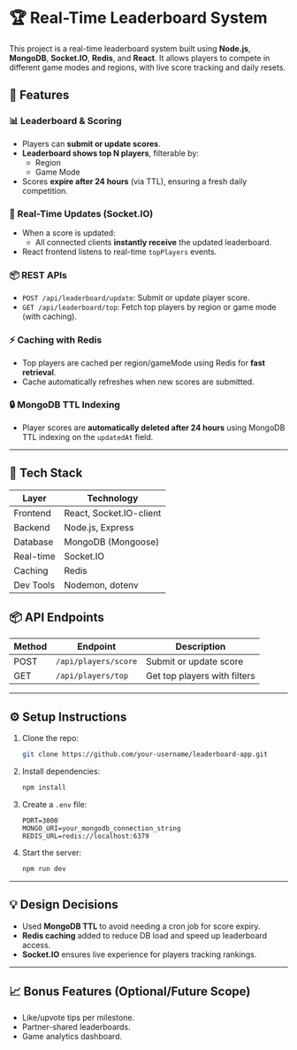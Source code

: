 # 🏆 Real-Time Leaderboard System

This project is a real-time leaderboard system built using **Node.js**, **MongoDB**, **Socket.IO**, **Redis**, and **React**. It allows players to compete in different game modes and regions, with live score tracking and daily resets.


## 🚀 Features

### 📊 Leaderboard & Scoring
- Players can **submit or update scores**.
- **Leaderboard shows top N players**, filterable by:
  - Region
  - Game Mode
- Scores **expire after 24 hours** (via TTL), ensuring a fresh daily competition.

### 🔁 Real-Time Updates (Socket.IO)
- When a score is updated:
  - All connected clients **instantly receive** the updated leaderboard.
- React frontend listens to real-time `topPlayers` events.

### 📦 REST APIs
- `POST /api/leaderboard/update`: Submit or update player score.
- `GET /api/leaderboard/top`: Fetch top players by region or game mode (with caching).

### ⚡ Caching with Redis
- Top players are cached per region/gameMode using Redis for **fast retrieval**.
- Cache automatically refreshes when new scores are submitted.

### 🔒 MongoDB TTL Indexing
- Player scores are **automatically deleted after 24 hours** using MongoDB TTL indexing on the `updatedAt` field.

---

## 🧱 Tech Stack

| Layer       | Technology         |
|-------------|--------------------|
| Frontend    | React, Socket.IO-client |
| Backend     | Node.js, Express   |
| Database    | MongoDB (Mongoose) |
| Real-time   | Socket.IO          |
| Caching     | Redis              |
| Dev Tools   | Nodemon, dotenv    |



## 📦 API Endpoints

| Method | Endpoint                   | Description                    |
|--------|----------------------------|--------------------------------|
| POST   | `/api/players/score`       | Submit or update score        |
| GET    | `/api/players/top`         | Get top players with filters  |

---

## ⚙️ Setup Instructions

1. Clone the repo:
   ```bash
   git clone https://github.com/your-username/leaderboard-app.git
   ```

2. Install dependencies:
   ```bash
   npm install
   ```

3. Create a `.env` file:
   ```env
   PORT=3000
   MONGO_URI=your_mongodb_connection_string
   REDIS_URL=redis://localhost:6379
   ```

4. Start the server:
   ```bash
   npm run dev
   ```

---

## 💡 Design Decisions

- Used **MongoDB TTL** to avoid needing a cron job for score expiry.
- **Redis caching** added to reduce DB load and speed up leaderboard access.
- **Socket.IO** ensures live experience for players tracking rankings.

---

## 📈 Bonus Features (Optional/Future Scope)
- Like/upvote tips per milestone.
- Partner-shared leaderboards.
- Game analytics dashboard.